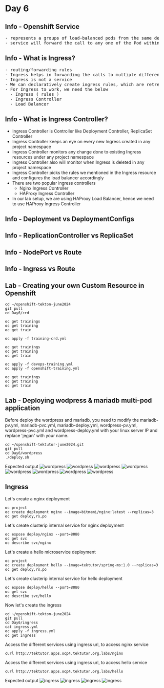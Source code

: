 # Day 6

## Info - Openshift Service
<pre>
- represents a groups of load-balanced pods from the same deployment
- service will forward the call to any one of the Pod within a single deployment
</pre>  

## Info - What is Ingress?
<pre>
- routing/forwarding rules
- Ingress helps in forwarding the calls to multiple different services pointing to different deployments
- Ingress is not a service
- We can declaratively create ingress rules, which are retreived by Ingress Controller, which then configures the load balancer with the forwarding rules we listing in the ingress
- For Ingress to work, we need the below
  - Ingress ( rules )
  - Ingress Controller
  - Load Balancer
</pre>

## Info - What is Ingress Controller?
- Ingress Controller is Controller like Deployment Controller, ReplicaSet Controller
- Ingress Controller keeps an eye on every new Ingress created in any project namespace
- Ingress Controller monitors any change done to existing Ingress resources under any project namespace
- Ingress Controller also will monitor when Ingress is deleted in any project namespace
- Ingress Controller picks the rules we mentioned in the Ingress resource and configures the load balancer accordingly
- There are two popular ingress controllers
  - Nginx Ingress Controller
  - HAProxy Ingress Controller
- In our lab setup, we are using HAProxy Load Balancer, hence we need to use HAProxy Ingress Controller

## Info - Deployment vs DeploymentConfigs

## Info - ReplicationController vs ReplicaSet

## Info - NodePort vs Route

## Info - Ingress vs Route


## Lab - Creating your own Custom Resource in Openshift
```
cd ~/openshift-tekton-june2024
git pull
cd Day6/crd

oc get trainings
oc get training
oc get train

oc apply -f training-crd.yml

oc get trainings
oc get training
oc get train

oc apply -f devops-training.yml
oc apply -f openshift-training.yml

oc get trainings
oc get training
oc get train
```

## Lab - Deploying wodpress & mariadb multi-pod application

Before deploy the wordpress and mariadb, you need to modify the mariadb-pv.yml, mariadb-pvc.yml, mariadb-deploy.yml, wordpress-pv.yml, wordpress-pvc.yml and wordpress-deploy.yml with your linux server IP and replace 'jegan' with your name.

```
cd ~/openshift-tektutor-june2024.git
git pull
cd Day6/wordpress
./deploy.sh
```

Expected output
![wordpress](wordpress1.png)
![wordpress](wordpress2.png)
![wordpress](wordpress3.png)
![wordpress](wordpress4.png)
![wordpress](wordpress5.png)
![wordpress](wordpress6.png)
![wordpress](wordpress7.png)
![wordpress](wordpress8.png)

## Ingress
Let's create a nginx deployment
```
oc project
oc create deployment nginx --image=bitnami/nginx:latest --replicas=3
oc get deploy,rs,po
```

Let's create clusterip internal service for nginx deployment
```
oc expose deploy/nginx --port=8080
oc get svc
oc describe svc/nginx
```

Let's create a hello microservice deployment
```
oc project
oc create deployment hello --image=tektutor/spring-ms:1.0 --replicas=3
oc get deploy,rs,po
```

Let's create clusterip internal service for hello deployment
```
oc expose deploy/hello --port=8080
oc get svc
oc describe svc/hello
```

Now let's create the ingress
```
cd ~/openshift-tekton-june2024
git pull
cd Day6/ingress
cat ingress.yml
oc apply -f ingress.yml
oc get ingress
```

Access the different services using ingress url, to access nginx service
```
curl http://tektutor.apps.ocp4.tektutor.org.labs/nginx
```

Access the different services using ingress url, to access hello service
```
curl http://tektutor.apps.ocp4.tektutor.org.labs/hello
```

Expected output
![ingress](ingress1.png)
![ingress](ingress2.png)
![ingress](ingress3.png)
![ingress](ingress4.png)
